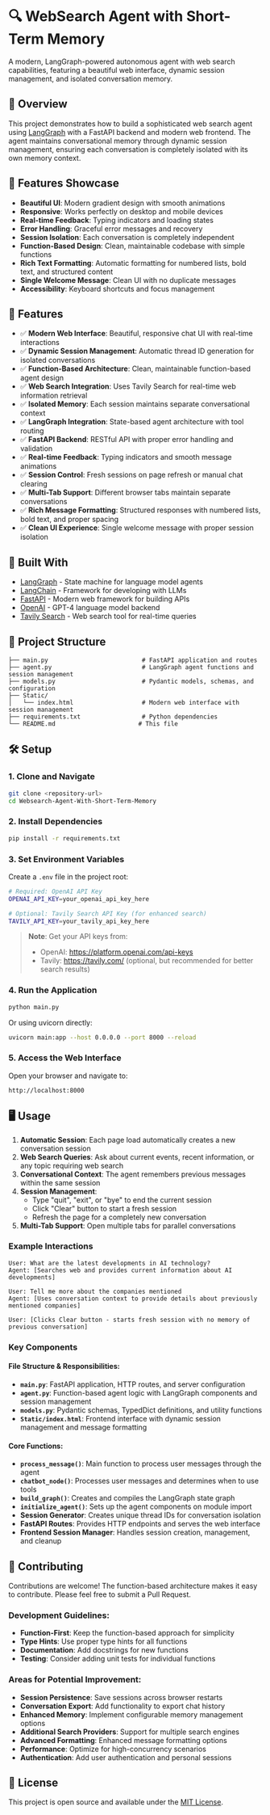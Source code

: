 # 🔍 WebSearch Agent with Short-Term Memory

A modern, LangGraph-powered autonomous agent with web search capabilities, featuring a beautiful web interface, dynamic session management, and isolated conversation memory.

## 🚀 Overview

This project demonstrates how to build a sophisticated web search agent using [LangGraph](https://github.com/langchain-ai/langgraph) with a FastAPI backend and modern web frontend. The agent maintains conversational memory through dynamic session management, ensuring each conversation is completely isolated with its own memory context.

## 🎨 Features Showcase

- **Beautiful UI**: Modern gradient design with smooth animations
- **Responsive**: Works perfectly on desktop and mobile devices
- **Real-time Feedback**: Typing indicators and loading states
- **Error Handling**: Graceful error messages and recovery
- **Session Isolation**: Each conversation is completely independent
- **Function-Based Design**: Clean, maintainable codebase with simple functions
- **Rich Text Formatting**: Automatic formatting for numbered lists, bold text, and structured content
- **Single Welcome Message**: Clean UI with no duplicate messages
- **Accessibility**: Keyboard shortcuts and focus management

## 🧠 Features

* ✅ **Modern Web Interface**: Beautiful, responsive chat UI with real-time interactions
* ✅ **Dynamic Session Management**: Automatic thread ID generation for isolated conversations
* ✅ **Function-Based Architecture**: Clean, maintainable function-based agent design
* ✅ **Web Search Integration**: Uses Tavily Search for real-time web information retrieval
* ✅ **Isolated Memory**: Each session maintains separate conversational context
* ✅ **LangGraph Integration**: State-based agent architecture with tool routing
* ✅ **FastAPI Backend**: RESTful API with proper error handling and validation
* ✅ **Real-time Feedback**: Typing indicators and smooth message animations
* ✅ **Session Control**: Fresh sessions on page refresh or manual chat clearing
* ✅ **Multi-Tab Support**: Different browser tabs maintain separate conversations
* ✅ **Rich Message Formatting**: Structured responses with numbered lists, bold text, and proper spacing
* ✅ **Clean UI Experience**: Single welcome message with proper session isolation

## 🧱 Built With

* [LangGraph](https://github.com/langchain-ai/langgraph) - State machine for language model agents
* [LangChain](https://github.com/langchain-ai/langchain) - Framework for developing with LLMs
* [FastAPI](https://fastapi.tiangolo.com/) - Modern web framework for building APIs
* [OpenAI](https://platform.openai.com/) - GPT-4 language model backend
* [Tavily Search](https://tavily.com/) - Web search tool for real-time queries

## 📁 Project Structure

```
├── main.py                          # FastAPI application and routes
├── agent.py                         # LangGraph agent functions and session management  
├── models.py                        # Pydantic models, schemas, and configuration
├── Static/
│   └── index.html                   # Modern web interface with session management
├── requirements.txt                 # Python dependencies
└── README.md                       # This file
```

## 🛠️ Setup

### 1. Clone and Navigate

```bash
git clone <repository-url>
cd Websearch-Agent-With-Short-Term-Memory
```

### 2. Install Dependencies

```bash
pip install -r requirements.txt
```

### 3. Set Environment Variables

Create a `.env` file in the project root:

```bash
# Required: OpenAI API Key
OPENAI_API_KEY=your_openai_api_key_here

# Optional: Tavily Search API Key (for enhanced search)
TAVILY_API_KEY=your_tavily_api_key_here
```

> **Note**: Get your API keys from:
> - OpenAI: https://platform.openai.com/api-keys
> - Tavily: https://tavily.com/ (optional, but recommended for better search results)

### 4. Run the Application

```bash
python main.py
```

Or using uvicorn directly:

```bash
uvicorn main:app --host 0.0.0.0 --port 8000 --reload
```

### 5. Access the Web Interface

Open your browser and navigate to:
```
http://localhost:8000
```

## 🖥️ Usage

1. **Automatic Session**: Each page load automatically creates a new conversation session
2. **Web Search Queries**: Ask about current events, recent information, or any topic requiring web search
3. **Conversational Context**: The agent remembers previous messages within the same session
4. **Session Management**: 
   - Type "quit", "exit", or "bye" to end the current session
   - Click "Clear" button to start a fresh session
   - Refresh the page for a completely new conversation
5. **Multi-Tab Support**: Open multiple tabs for parallel conversations

### Example Interactions

```
User: What are the latest developments in AI technology?
Agent: [Searches web and provides current information about AI developments]

User: Tell me more about the companies mentioned
Agent: [Uses conversation context to provide details about previously mentioned companies]

User: [Clicks Clear button - starts fresh session with no memory of previous conversation]
```


### Key Components

#### **File Structure & Responsibilities:**
- **`main.py`**: FastAPI application, HTTP routes, and server configuration
- **`agent.py`**: Function-based agent logic with LangGraph components and session management
- **`models.py`**: Pydantic schemas, TypedDict definitions, and utility functions
- **`Static/index.html`**: Frontend interface with dynamic session management and message formatting

#### **Core Functions:**
- **`process_message()`**: Main function to process user messages through the agent
- **`chatbot_node()`**: Processes user messages and determines when to use tools
- **`build_graph()`**: Creates and compiles the LangGraph state graph
- **`initialize_agent()`**: Sets up the agent components on module import
- **Session Generator**: Creates unique thread IDs for conversation isolation
- **FastAPI Routes**: Provides HTTP endpoints and serves the web interface
- **Frontend Session Manager**: Handles session creation, management, and cleanup


## 🤝 Contributing

Contributions are welcome! The function-based architecture makes it easy to contribute. Please feel free to submit a Pull Request. 

### **Development Guidelines:**
- **Function-First**: Keep the function-based approach for simplicity
- **Type Hints**: Use proper type hints for all functions
- **Documentation**: Add docstrings for new functions
- **Testing**: Consider adding unit tests for individual functions

### **Areas for Potential Improvement:**
- **Session Persistence**: Save sessions across browser restarts
- **Conversation Export**: Add functionality to export chat history
- **Enhanced Memory**: Implement configurable memory management options
- **Additional Search Providers**: Support for multiple search engines
- **Advanced Formatting**: Enhanced message formatting options
- **Performance**: Optimize for high-concurrency scenarios
- **Authentication**: Add user authentication and personal sessions

## 📄 License

This project is open source and available under the [MIT License](LICENSE).




